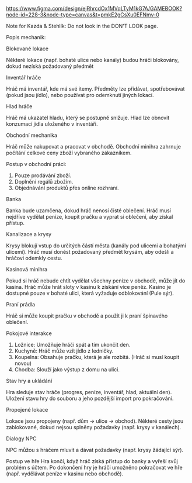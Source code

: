 https://www.figma.com/design/ejRhrcdOx1MVqLTyM1kG7A/GAMEBOOK?node-id=228-3&node-type=canvas&t=pmkE2gCsXu0EFNmv-0

Note for Kazda & Stehlík:
Do not look in the DON'T LOOK page.

Popis mechanik:


Blokované lokace

Některé lokace (např. bohaté ulice nebo kanály) budou hráči blokovány, dokud nezíská požadovaný předmět

Inventář hráče

Hráč má inventář, kde má své itemy. Předměty lze přidávat, spotřebovávat (pokud jsou jídlo), nebo používat pro odemknutí jiných lokací.

Hlad hráče

Hráč má ukazatel hladu, který se postupně snižuje. Hlad lze obnovit konzumací jídla uloženého v inventáři.

Obchodní mechanika

Hráč může nakupovat a pracovat v obchodě. Obchodní minihra zahrnuje počítání celkové ceny zboží vybraného zákazníkem. 

Postup v obchodní práci:
1) Pouze prodávání zboží.
2) Doplnění regálů zbožím.
3) Objednávání produktů přes online rozhraní.

Banka

Banka bude uzamčena, dokud hráč nenosí čisté oblečení. Hráč musí nejdříve vydělat peníze, koupit pračku a vyprat si oblečení, aby získal přístup.

Kanalizace a krysy

Krysy blokují vstup do určitých částí města (kanály pod ulicemi a bohatými ulicemi). Hráč musí donést požadovaný předmět krysám, aby odešli a hráčovi odemkly cestu.

Kasinová minihra

Pokud si hráč nebude chtít vydělat všechny peníze v obchodě, může jít do kasina. Hráč může hrát sloty v kasinu k získání více peněz. Kasino je dostupné pouze v bohaté ulici, která vyžaduje odblokování (Pule sýr).

Praní prádla

Hráč si může koupit pračku v obchodě a použít ji k praní špinavého oblečení.

Pokojové interakce

1) Ložnice: Umožňuje hráči spát a tím ukončit den.
2) Kuchyně: Hráč může vzít jídlo z ledničky.
3) Koupelna: Obsahuje pračku, která je ale rozbitá. (Hráč si musí koupit novou)
4) Chodba: Slouží jako výstup z domu na ulici.

Stav hry a ukládání

Hra sleduje stav hráče (progres, peníze, inventář, hlad, aktuální den). Uložení stavu hry do souboru a jeho pozdější import pro pokračování.

Propojené lokace

Lokace jsou propojeny (např. dům → ulice → obchod). Některé cesty jsou zablokované, dokud nejsou splněny požadavky (např. krysy v kanálech).

Dialogy NPC

NPC můžou s hráčem mluvit a dávat požadavky (např. krysy žádající sýr).

Postup ve hře
Hra končí, když hráč získá přístup do banky a vyřeší svůj problém s účtem. Po dokončení hry je hráči umožněno pokračovat ve hře (např. vydělávat peníze v kasinu nebo obchodě).

